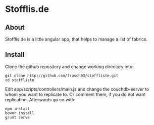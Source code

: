 Stofflis.de
==========

About
----------

Stofflis.de is a little angular app, that helps to manage a list of
fabrics. 


Install
----------

Clone the github repository and change working directory into:

    git clone http://github.com/frosch03/stoffliste.git
    cd stoffliste
    
Edit app/scripts/controllers/main.js and change the couchdb-server to
whom you want to replicate to. Or comment them, if you do not want
replication. Afterwards go on with:
    
    npm install
    bower install
    grunt serve
